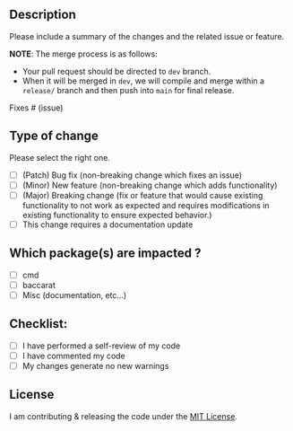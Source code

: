 <!-- Be sure that your work is based off `dev` branch. -->

## Description

Please include a summary of the changes and the related issue or feature.

**NOTE**: The merge process is as follows:
- Your pull request should be directed to `dev` branch. 
- When it will be merged in `dev`, we will compile and merge within a `release/` branch and then push into `main` for final release.

Fixes # (issue)

## Type of change

Please select the right one.

- [ ] (Patch) Bug fix (non-breaking change which fixes an issue)
- [ ] (Minor) New feature (non-breaking change which adds functionality)
- [ ] (Major) Breaking change (fix or feature that would cause existing functionality to not work as expected and requires modifications in existing functionality to ensure expected behavior.)
- [ ] This change requires a documentation update

## Which package(s) are impacted ?

  - [ ] cmd
  - [ ] baccarat
  - [ ] Misc (documentation, etc...)

## Checklist:

- [ ] I have performed a self-review of my code
- [ ] I have commented my code
- [ ] My changes generate no new warnings

## License

I am contributing & releasing the code under the [MIT License](https://raw.githubusercontent.com/SixofClubsss/Baccarat/main/LICENSE).
